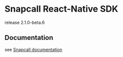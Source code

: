 # Snapcall React-Native SDK

release 2.1.0-beta.6

## Documentation

see [Snapcall documentation](https://doc.snapcall.io/#react-native)
